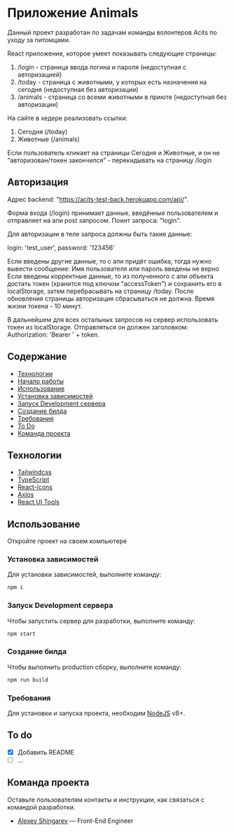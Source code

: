 # Приложение Animals 

Данный проект разработан по задачам команды волонтеров Acits по уходу за питомцами.

React приложение, которое умеет показывать следующие страницы:

1. /login - страница ввода логина и пароля (недоступная с авторизацией)
2. /today - страница с животными, у которых есть назначения на сегодня (недоступная без авторизации)
3. /animals - страница со всеми животными в приюте (недоступная без авторизации)

На сайте в хедере реализовать ссылки:

1. Сегодня (/today)
2. Животные (/animals)

Если пользователь кликает на страницы Сегодня и Животные, и он не “авторизован/токен закончился” - перекидывать на страницу /login

## Авторизация
Адрес backend: "https://acits-test-back.herokuapp.com/api/". 

Форма входа (/login) принимает данные, введённые пользователем и отправляет на апи post запросом. Поинт запроса: "login". 

Для авторизации в теле запроса должны быть такие данные:

login: 'test_user', password: '123456'

Если введены другие данные, то с апи придёт ошибка, тогда нужно вывести сообщение:
Имя пользователя или пароль введены не верно
Если введены корректные данные, то из полученного с апи объекта достать токен (хранится под ключом "accessToken") и сохранить его в localStorage, затем перебрасывать на страницу /today. 
После обновления страницы авторизация сбрасываться не должна. Время жизни токена - 10 минут.

В дальнейшем для всех остальных запросов на сервер использовать токен из localStorage. Отправляться он должен заголовком: Authorization: 'Bearer ' + token.

## Содержание

- [Технологии](#технологии)
- [Начало работы](#начало-работы)
- [Использование](#Использование)
- [Установка зависимостей](#Установка-зависимостей)
- [Запуск Development сервера](#Запуск-Development-сервера)
- [Создание билда](#Создание-билда)
- [Требования](#Требования)
- [To Do](#To-Do)
- [Команда проекта](#команда-проекта)

## Технологии

- [Tailwindcss](https://tailwindcss.com/)
- [TypeScript](https://www.typescriptlang.org/)
- [React-icons](https://react-icons.github.io/react-icons/)
- [Axios](https://axios-http.com/)
- [React UI Tools](https://mui.com/)

## Использование

Откройте проект на своем компьютере

### Установка зависимостей
Для установки зависимостей, выполните команду: 
```sh
npm i
```
### Запуск Development сервера
Чтобы запустить сервер для разработки, выполните команду:
```sh
npm start
```
### Создание билда
Чтобы выполнить production сборку, выполните команду: 
```sh
npm run build
```

### Требования
Для установки и запуска проекта, необходим [NodeJS](https://nodejs.org/) v8+.


## To do
- [x] Добавить README
- [ ] ...

## Команда проекта
Оставьте пользователям контакты и инструкции, как связаться с командой разработки.

- [Alexey Shingarev](https://t.me/alekseyshing) — Front-End Engineer